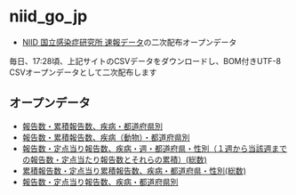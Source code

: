 # niid_go_jp
 
- [NIID 国立感染症研究所 速報データ](https://www.niid.go.jp/niid/ja/data.html)の二次配布オープンデータ

毎日、17:28頃、上記サイトのCSVデータをダウンロードし、BOM付きUTF-8 CSVオープンデータとして二次配布します

## オープンデータ

- [報告数・累積報告数、疾病・都道府県別](https://github.com/code4fukui/niid_go_jp/blob/main/data/src/sokuho/latest-zensu.csv)
- [報告数・累積報告数、疾病（動物）・都道府県別](https://github.com/code4fukui/niid_go_jp/blob/main/data/src/sokuho/latest-animal.csv)
- [報告数・定点当り報告数、疾病・週・都道府県・性別（１週から当該週までの報告数・定点当たり報告数とそれらの累積）(総数)](https://github.com/code4fukui/niid_go_jp/blob/main/data/src/sokuho/latest-teiten-tougai.csv)
- [累積報告数・定点当り累積報告数、疾病・都道府県・性別(総数)](https://github.com/code4fukui/niid_go_jp/blob/main/data/src/sokuho/latest-teiten-ruiseki.csv)
- [報告数・定点当り報告数、疾病・都道府県別](https://github.com/code4fukui/niid_go_jp/blob/main/data/src/sokuho/2023-16-teiten.csv)
